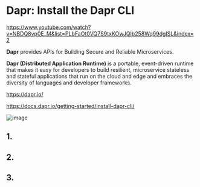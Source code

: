 # Dapr: Install the Dapr CLI

https://www.youtube.com/watch?v=NBDQ8vp0E_M&list=PLbFaOt0VQ7S9txKOwJQIb258Wq99dgISL&index=2

**Dapr** provides APIs for Building Secure and Reliable Microservices.

**Dapr (Distributed Application Runtime)** is a portable, event-driven runtime that makes it easy for developers to build resilient, microservice stateless and stateful applications that run on the cloud and edge and embraces the diversity of languages and developer frameworks.

https://dapr.io/

https://docs.dapr.io/getting-started/install-dapr-cli/

![image](https://github.com/luiscoco/Dapr_sample1_Install-the-Dapr-CLI/assets/32194879/5b833e04-f3b6-4cf3-914f-1f2789077343)


## 1. 



## 2. 



## 3. 
